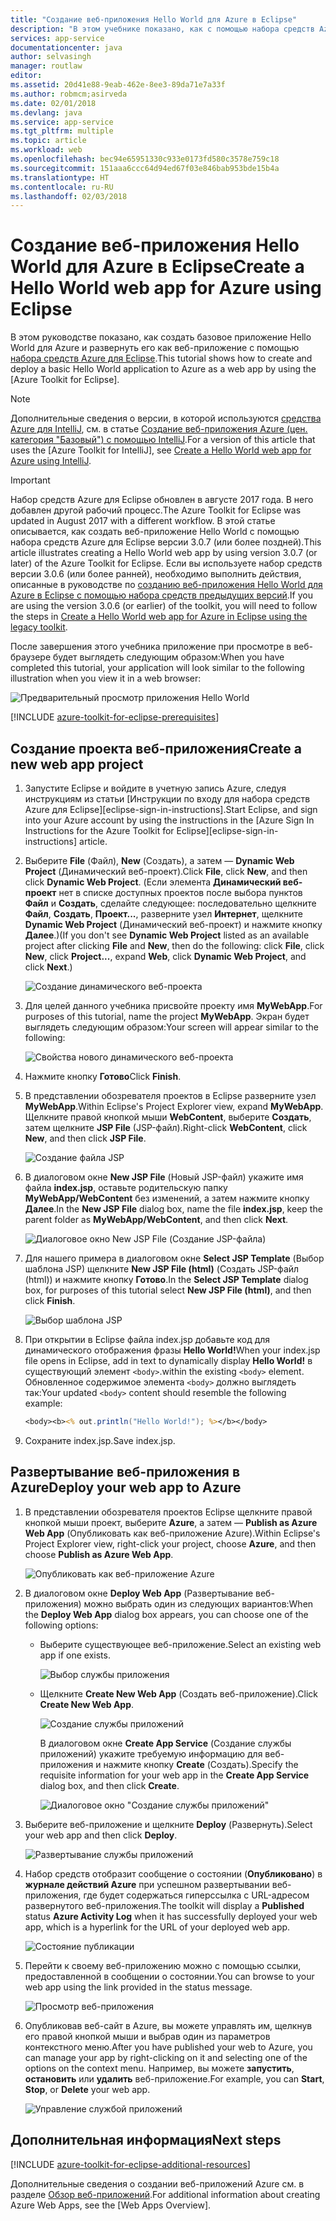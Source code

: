 ```yaml
---
title: "Создание веб-приложения Hello World для Azure в Eclipse"
description: "В этом учебнике показано, как с помощью набора средств Azure для Eclipse создать веб-приложение Hello World для Azure."
services: app-service
documentationcenter: java
author: selvasingh
manager: routlaw
editor: 
ms.assetid: 20d41e88-9eab-462e-8ee3-89da71e7a33f
ms.author: robmcm;asirveda
ms.date: 02/01/2018
ms.devlang: java
ms.service: app-service
ms.tgt_pltfrm: multiple
ms.topic: article
ms.workload: web
ms.openlocfilehash: bec94e65951330c933e0173fd580c3578e759c18
ms.sourcegitcommit: 151aaa6ccc64d94ed67f03e846bab953bde15b4a
ms.translationtype: HT
ms.contentlocale: ru-RU
ms.lasthandoff: 02/03/2018
---
```

# <a name="create-a-hello-world-web-app-for-azure-using-eclipse"></a><span data-ttu-id="95df6-103">Создание веб-приложения Hello World для Azure в Eclipse</span><span class="sxs-lookup"><span data-stu-id="95df6-103">Create a Hello World web app for Azure using Eclipse</span></span>

<span data-ttu-id="95df6-104">В этом руководстве показано, как создать базовое приложение Hello World для Azure и развернуть его как веб-приложение с помощью [набора средств Azure для Eclipse].</span><span class="sxs-lookup"><span data-stu-id="95df6-104">This tutorial shows how to create and deploy a basic Hello World application to Azure as a web app by using the [Azure Toolkit for Eclipse].</span></span>

> [!NOTE]
>
> <span data-ttu-id="95df6-105">Дополнительные сведения о версии, в которой используются [средства Azure для IntelliJ], см. в статье [Создание веб-приложения Azure (цен. категория "Базовый") с помощью IntelliJ][intellij-hello-world].</span><span class="sxs-lookup"><span data-stu-id="95df6-105">For a version of this article that uses the [Azure Toolkit for IntelliJ], see [Create a Hello World web app for Azure using IntelliJ][intellij-hello-world].</span></span>
>

> [!IMPORTANT]
> 
> <span data-ttu-id="95df6-106">Набор средств Azure для Eclipse обновлен в августе 2017 года. В него добавлен другой рабочий процесс.</span><span class="sxs-lookup"><span data-stu-id="95df6-106">The Azure Toolkit for Eclipse was updated in August 2017 with a different workflow.</span></span> <span data-ttu-id="95df6-107">В этой статье описывается, как создать веб-приложение Hello World с помощью набора средств Azure для Eclipse версии 3.0.7 (или более поздней).</span><span class="sxs-lookup"><span data-stu-id="95df6-107">This article illustrates creating a Hello World web app by using version 3.0.7 (or later) of the Azure Toolkit for Eclipse.</span></span> <span data-ttu-id="95df6-108">Если вы используете набор средств версии 3.0.6 (или более ранней), необходимо выполнить действия, описанные в руководстве по [созданию веб-приложения Hello World для Azure в Eclipse с помощью набора средств предыдущих версий][Legacy Version].</span><span class="sxs-lookup"><span data-stu-id="95df6-108">If you are using the version 3.0.6 (or earlier) of the toolkit, you will need to follow the steps in [Create a Hello World web app for Azure in Eclipse using the legacy toolkit][Legacy Version].</span></span>
> 

<span data-ttu-id="95df6-109">После завершения этого учебника приложение при просмотре в веб-браузере будет выглядеть следующим образом:</span><span class="sxs-lookup"><span data-stu-id="95df6-109">When you have completed this tutorial, your application will look similar to the following illustration when you view it in a web browser:</span></span>

![Предварительный просмотр приложения Hello World][browse-web-app]

[!INCLUDE [azure-toolkit-for-eclipse-prerequisites](../includes/azure-toolkit-for-eclipse-prerequisites.md)]

## <a name="create-a-new-web-app-project"></a><span data-ttu-id="95df6-111">Создание проекта веб-приложения</span><span class="sxs-lookup"><span data-stu-id="95df6-111">Create a new web app project</span></span>

1. <span data-ttu-id="95df6-112">Запустите Eclipse и войдите в учетную запись Azure, следуя инструкциям из статьи [Инструкции по входу для набора средств Azure для Eclipse][eclipse-sign-in-instructions].</span><span class="sxs-lookup"><span data-stu-id="95df6-112">Start Eclipse, and sign into your Azure account by using the instructions in the [Azure Sign In Instructions for the Azure Toolkit for Eclipse][eclipse-sign-in-instructions] article.</span></span>

1. <span data-ttu-id="95df6-113">Выберите **File** (Файл), **New** (Создать), а затем — **Dynamic Web Project** (Динамический веб-проект).</span><span class="sxs-lookup"><span data-stu-id="95df6-113">Click **File**, click **New**, and then click **Dynamic Web Project**.</span></span> <span data-ttu-id="95df6-114">(Если элемента **Динамический веб-проект** нет в списке доступных проектов после выбора пунктов **Файл** и **Создать**, сделайте следующее: последовательно щелкните **Файл**, **Создать**, **Проект...**, разверните узел **Интернет**, щелкните **Dynamic Web Project** (Динамический веб-проект) и нажмите кнопку **Далее**.)</span><span class="sxs-lookup"><span data-stu-id="95df6-114">(If you don't see **Dynamic Web Project** listed as an available project after clicking **File** and **New**, then do the following: click **File**, click **New**, click **Project...**, expand **Web**, click **Dynamic Web Project**, and click **Next**.)</span></span>

   ![Создание динамического веб-проекта][file-new-dynamic-web-project]

2. <span data-ttu-id="95df6-116">Для целей данного учебника присвойте проекту имя **MyWebApp**.</span><span class="sxs-lookup"><span data-stu-id="95df6-116">For purposes of this tutorial, name the project **MyWebApp**.</span></span> <span data-ttu-id="95df6-117">Экран будет выглядеть следующим образом:</span><span class="sxs-lookup"><span data-stu-id="95df6-117">Your screen will appear similar to the following:</span></span>
   
   ![Свойства нового динамического веб-проекта][dynamic-web-project-properties]

3. <span data-ttu-id="95df6-119">Нажмите кнопку **Готово**</span><span class="sxs-lookup"><span data-stu-id="95df6-119">Click **Finish**.</span></span>

4. <span data-ttu-id="95df6-120">В представлении обозревателя проектов в Eclipse разверните узел **MyWebApp**.</span><span class="sxs-lookup"><span data-stu-id="95df6-120">Within Eclipse's Project Explorer view, expand **MyWebApp**.</span></span> <span data-ttu-id="95df6-121">Щелкните правой кнопкой мыши **WebContent**, выберите **Создать**, затем щелкните **JSP File** (JSP-файл).</span><span class="sxs-lookup"><span data-stu-id="95df6-121">Right-click **WebContent**, click **New**, and then click **JSP File**.</span></span>

   ![Создание файла JSP][create-new-jsp-file]

5. <span data-ttu-id="95df6-123">В диалоговом окне **New JSP File** (Новый JSP-файл) укажите имя файла **index.jsp**, оставьте родительскую папку **MyWebApp/WebContent** без изменений, а затем нажмите кнопку **Далее**.</span><span class="sxs-lookup"><span data-stu-id="95df6-123">In the **New JSP File** dialog box, name the file **index.jsp**, keep the parent folder as **MyWebApp/WebContent**, and then click **Next**.</span></span>

   ![Диалоговое окно New JSP File (Создание JSP-файла)][new-jsp-file-dialog]

6. <span data-ttu-id="95df6-125">Для нашего примера в диалоговом окне **Select JSP Template** (Выбор шаблона JSP) щелкните **New JSP File (html)** (Создать JSP-файл (html)) и нажмите кнопку **Готово**.</span><span class="sxs-lookup"><span data-stu-id="95df6-125">In the **Select JSP Template** dialog box, for purposes of this tutorial select **New JSP File (html)**, and then click **Finish**.</span></span>

   ![Выбор шаблона JSP][select-jsp-template]

7. <span data-ttu-id="95df6-127">При открытии в Eclipse файла index.jsp добавьте код для динамического отображения фразы **Hello World!**</span><span class="sxs-lookup"><span data-stu-id="95df6-127">When your index.jsp file opens in Eclipse, add in text to dynamically display **Hello World!**</span></span> <span data-ttu-id="95df6-128">в существующий элемент `<body>`.</span><span class="sxs-lookup"><span data-stu-id="95df6-128">within the existing `<body>` element.</span></span> <span data-ttu-id="95df6-129">Обновленное содержимое элемента `<body>` должно выглядеть так:</span><span class="sxs-lookup"><span data-stu-id="95df6-129">Your updated `<body>` content should resemble the following example:</span></span>
   
   ```jsp
   <body><b><% out.println("Hello World!"); %></b></body>
   ```

8. <span data-ttu-id="95df6-130">Сохраните index.jsp.</span><span class="sxs-lookup"><span data-stu-id="95df6-130">Save index.jsp.</span></span>

## <a name="deploy-your-web-app-to-azure"></a><span data-ttu-id="95df6-131">Развертывание веб-приложения в Azure</span><span class="sxs-lookup"><span data-stu-id="95df6-131">Deploy your web app to Azure</span></span>

1. <span data-ttu-id="95df6-132">В представлении обозревателя проектов Eclipse щелкните правой кнопкой мыши проект, выберите **Azure**, а затем — **Publish as Azure Web App** (Опубликовать как веб-приложение Azure).</span><span class="sxs-lookup"><span data-stu-id="95df6-132">Within Eclipse's Project Explorer view, right-click your project, choose **Azure**, and then choose **Publish as Azure Web App**.</span></span>
   
   ![Опубликовать как веб-приложение Azure][publish-as-azure-web-app]

1. <span data-ttu-id="95df6-134">В диалоговом окне **Deploy Web App** (Развертывание веб-приложения) можно выбрать один из следующих вариантов:</span><span class="sxs-lookup"><span data-stu-id="95df6-134">When the **Deploy Web App** dialog box appears, you can choose one of the following options:</span></span>

   * <span data-ttu-id="95df6-135">Выберите существующее веб-приложение.</span><span class="sxs-lookup"><span data-stu-id="95df6-135">Select an existing web app if one exists.</span></span>

      ![Выбор службы приложения][select-app-service]

   * <span data-ttu-id="95df6-137">Щелкните **Create New Web App** (Создать веб-приложение).</span><span class="sxs-lookup"><span data-stu-id="95df6-137">Click **Create New Web App**.</span></span>

      ![Создание службы приложений][create-app-service]

      <span data-ttu-id="95df6-139">В диалоговом окне **Create App Service** (Создание службы приложений) укажите требуемую информацию для веб-приложения и нажмите кнопку **Create** (Создать).</span><span class="sxs-lookup"><span data-stu-id="95df6-139">Specify the requisite information for your web app in the **Create App Service** dialog box, and then click **Create**.</span></span>

      ![Диалоговое окно "Создание службы приложений"][create-app-service-dialog]

1. <span data-ttu-id="95df6-141">Выберите веб-приложение и щелкните **Deploy** (Развернуть).</span><span class="sxs-lookup"><span data-stu-id="95df6-141">Select your web app and then click **Deploy**.</span></span>

   ![Развертывание службы приложений][deploy-app-service]

1. <span data-ttu-id="95df6-143">Набор средств отобразит сообщение о состоянии (**Опубликовано**) в **журнале действий Azure** при успешном развертывании веб-приложения, где будет содержаться гиперссылка с URL-адресом развернутого веб-приложения.</span><span class="sxs-lookup"><span data-stu-id="95df6-143">The toolkit will display a **Published** status **Azure Activity Log** when it has successfully deployed your web app, which is a hyperlink for the URL of your deployed web app.</span></span>

   ![Состояние публикации][publish-status]

1. <span data-ttu-id="95df6-145">Перейти к своему веб-приложению можно с помощью ссылки, предоставленной в сообщении о состоянии.</span><span class="sxs-lookup"><span data-stu-id="95df6-145">You can browse to your web app using the link provided in the status message.</span></span>

   ![Просмотр веб-приложения][browse-web-app]

1. <span data-ttu-id="95df6-147">Опубликовав веб-сайт в Azure, вы можете управлять им, щелкнув его правой кнопкой мыши и выбрав один из параметров контекстного меню.</span><span class="sxs-lookup"><span data-stu-id="95df6-147">After you have published your web to Azure, you can manage your app by right-clicking on it and selecting one of the options on the context menu.</span></span> <span data-ttu-id="95df6-148">Например, вы можете **запустить**, **остановить** или **удалить** веб-приложение.</span><span class="sxs-lookup"><span data-stu-id="95df6-148">For example, you can **Start**, **Stop**, or **Delete** your web app.</span></span>

   ![Управление службой приложений][manage-app-service]

## <a name="next-steps"></a><span data-ttu-id="95df6-150">Дополнительная информация</span><span class="sxs-lookup"><span data-stu-id="95df6-150">Next steps</span></span>

[!INCLUDE [azure-toolkit-for-eclipse-additional-resources](../includes/azure-toolkit-for-eclipse-additional-resources.md)]

<span data-ttu-id="95df6-151">Дополнительные сведения о создании веб-приложений Azure см. в разделе [Обзор веб-приложений].</span><span class="sxs-lookup"><span data-stu-id="95df6-151">For additional information about creating Azure Web Apps, see the [Web Apps Overview].</span></span>

<!-- URL List -->

[набора средств Azure для Eclipse]: azure-toolkit-for-eclipse.md
[средства Azure для IntelliJ]: ../intellij/azure-toolkit-for-intellij.md
[intellij-hello-world]: ../intellij/azure-toolkit-for-intellij-create-hello-world-web-app.md
[Обзор веб-приложений]: /azure/app-service/app-service-web-overview
[Apache Tomcat]: http://tomcat.apache.org/
[Jetty]: http://www.eclipse.org/jetty/
[Legacy Version]: azure-toolkit-for-eclipse-create-hello-world-web-app-legacy-version.md

<!-- IMG List -->

[browse-web-app]: ./media/azure-toolkit-for-eclipse-create-hello-world-web-app/browse-web-app.png
[file-new-dynamic-web-project]: ./media/azure-toolkit-for-eclipse-create-hello-world-web-app/file-new-dynamic-web-project.png
[dynamic-web-project-properties]: ./media/azure-toolkit-for-eclipse-create-hello-world-web-app/dynamic-web-project-properties.png
[create-new-jsp-file]: ./media/azure-toolkit-for-eclipse-create-hello-world-web-app/create-new-jsp-file.png
[new-jsp-file-dialog]: ./media/azure-toolkit-for-eclipse-create-hello-world-web-app/new-jsp-file-dialog.png
[select-jsp-template]: ./media/azure-toolkit-for-eclipse-create-hello-world-web-app/select-jsp-template.png
[publish-as-azure-web-app]: ./media/azure-toolkit-for-eclipse-create-hello-world-web-app/publish-as-azure-web-app.png
[deploy-web-app-dialog]: ./media/azure-toolkit-for-eclipse-create-hello-world-web-app/deploy-web-app-dialog.png
[select-app-service]: ./media/azure-toolkit-for-eclipse-create-hello-world-web-app/select-app-service.png
[create-app-service-dialog]: ./media/azure-toolkit-for-eclipse-create-hello-world-web-app/create-app-service-dialog.png
[publish-status]: ./media/azure-toolkit-for-eclipse-create-hello-world-web-app/publish-status.png
[create-app-service]: ./media/azure-toolkit-for-eclipse-create-hello-world-web-app/create-app-service.png
[deploy-app-service]: ./media/azure-toolkit-for-eclipse-create-hello-world-web-app/deploy-app-service.png
[manage-app-service]: ./media/azure-toolkit-for-eclipse-create-hello-world-web-app/manage-app-service.png
